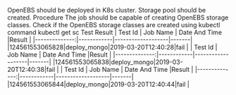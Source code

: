                                                                                                                                                                                                                                                                                                                                                                                                                                                                                                                                                                                                                                                                                                                                                                                                                                                                                                                                                                                                                                                                                                                                                                                                                                                                                                                                                                                                                                                                                                                                                                                                                                                                                     OpenEBS should be deployed in K8s cluster.
Storage pool should be created.
Procedure
The job should be capable of creating OpenEBS storage classes.
Check if the OpenEBS storage classes are created using kubectl command kubectl get sc
Test Result
|    Test Id    |  Job Name  |   Date And Time   |Result |
|--------------:|------------|-------------------|-------|
|124561553065828|deploy_mongo|2019-03-20T12:40:28|fail   |
|    Test Id    |  Job Name  |   Date And Time   |Result |
|--------------:|------------|-------------------|-------|
|124561553065838|deploy_mongo|2019-03-20T12:40:38|fail   |
|    Test Id    |  Job Name  |   Date And Time   |Result |
|--------------:|------------|-------------------|-------|
|124561553065844|deploy_mongo|2019-03-20T12:40:44|fail   |
